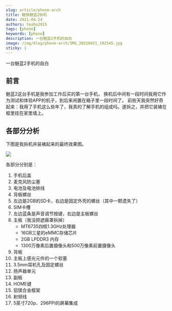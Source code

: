 ```yaml
---
slug: article/phone-arch
title: 魅族魅蓝2拆机
date: 2021-04-24
authors: teaho2015
tags: [phone]
keywords: [phone]
description: 一台魅蓝2手机的自白
image: /img/blog/phone-arch/IMG_20210421_192545.jpg
sticky: 1
---
```


一台魅蓝2手机的自白


<!-- truncate -->


## 前言

魅蓝2这台手机是我参加工作后买的第一台手机， 换机后中间有一段时间我用它作为测试和体验APP的机子，到后来闲置在箱子里一段时间了。 前些天我突然好奇起来：我用了手机这么些年了，我真的了解手机的组成吗。遂拆之，并把它装裱在框里挂在家里墙上。

## 各部分分析

下图是我拆机并装裱起来的最终效果图。 

![](/img/blog/phone-arch/phone-arch-marked.jpg)

各部分分别是：

1. 手机后盖
2. 麦克风防尘塞
3. 电池及电池排线
4. 背板螺丝
5. 左边是2GB的SD卡，右边是固定外壳的螺丝（其中一颗遗失了）
6. SIM卡槽
7. 左边蓝条是声音调节按键，右边是主板螺丝
8. 主板（我没把遮蔽罩拆掉）
   * MT6735四核1.3GHz处理器
   * 16GB三星的eMMC存储芯片
   * 2GB LPDDR3 内存
   * 1300万像素后置摄像头和500万像素前置摄像头 
9. 背板
10. 主板上感光元件的一个软塞
11. 3.5mm耳机孔及固定螺丝
12. 扬声器单元
13. 副板
14. HOME键
15. 铝镁合金框架
16. 射频线
17. 5英寸720p、296PPI的屏幕集成



